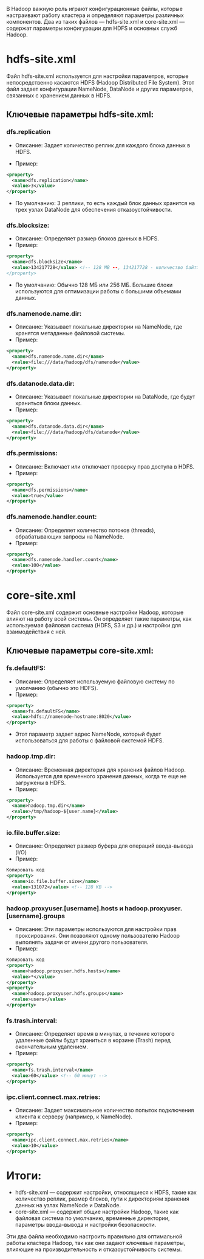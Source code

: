 В Hadoop важную роль играют конфигурационные файлы, которые настраивают работу кластера и определяют параметры различных компонентов. Два из таких файлов — hdfs-site.xml и core-site.xml — содержат параметры конфигурации для HDFS и основных служб Hadoop.

# hdfs-site.xml
Файл hdfs-site.xml используется для настройки параметров, которые непосредственно касаются HDFS (Hadoop Distributed File System). Этот файл задает конфигурации NameNode, DataNode и других параметров, связанных с хранением данных в HDFS.

## Ключевые параметры hdfs-site.xml:
### dfs.replication

- Описание: Задает количество реплик для каждого блока данных в HDFS.

- Пример:
```xml
<property>
  <name>dfs.replication</name>
  <value>3</value>
</property>
```
- По умолчанию: 3 реплики, то есть каждый блок данных хранится на трех узлах DataNode для обеспечения отказоустойчивости.
### dfs.blocksize:

- Описание: Определяет размер блоков данных в HDFS.
- Пример:
```xml
<property>
  <name>dfs.blocksize</name>
  <value>134217728</value> <!-- 128 MB --, 134217728 - количество байт>
</property>
```
- По умолчанию: Обычно 128 МБ или 256 МБ. Большие блоки используются для оптимизации работы с большими объемами данных.

### dfs.namenode.name.dir:

- Описание: Указывает локальные директории на NameNode, где хранятся метаданные файловой системы.
- Пример:
```xml
<property>
  <name>dfs.namenode.name.dir</name>
  <value>file:///data/hadoop/dfs/namenode</value>
</property>
```
### dfs.datanode.data.dir:

- Описание: Указывает локальные директории на DataNode, где будут храниться блоки данных.
- Пример:
```xml
<property>
  <name>dfs.datanode.data.dir</name>
  <value>file:///data/hadoop/dfs/datanode</value>
</property>
```
### dfs.permissions:

- Описание: Включает или отключает проверку прав доступа в HDFS.
- Пример:
```xml 
<property>
  <name>dfs.permissions</name>
  <value>true</value>
</property>
```
### dfs.namenode.handler.count:

- Описание: Определяет количество потоков (threads), обрабатывающих запросы на NameNode.
- Пример:
```xml
<property>
  <name>dfs.namenode.handler.count</name>
  <value>100</value>
</property>
```
# core-site.xml

Файл core-site.xml содержит основные настройки Hadoop, которые влияют на работу всей системы. Он определяет такие параметры, как используемая файловая система (HDFS, S3 и др.) и настройки для взаимодействия с ней.

## Ключевые параметры core-site.xml:
### fs.defaultFS:

- Описание: Определяет используемую файловую систему по умолчанию (обычно это HDFS).
- Пример:
```xml
<property>
  <name>fs.defaultFS</name>
  <value>hdfs://namenode-hostname:8020</value>
</property>
```
- Этот параметр задает адрес NameNode, который будет использоваться для работы с файловой системой HDFS.
### hadoop.tmp.dir:

- Описание: Временная директория для хранения файлов Hadoop. Используется для временного хранения данных, когда те еще не загружены в HDFS.
- Пример:
```xml
<property>
  <name>hadoop.tmp.dir</name>
  <value>/tmp/hadoop-${user.name}</value>
</property>
```

### io.file.buffer.size:

- Описание: Определяет размер буфера для операций ввода-вывода (I/O)
- Пример:
```xml
Копировать код
<property>
  <name>io.file.buffer.size</name>
  <value>131072</value> <!-- 128 KB -->
</property>
```

### hadoop.proxyuser.[username].hosts и hadoop.proxyuser.[username].groups

- Описание: Эти параметры используются для настройки прав проксирования. Они позволяют одному пользователю Hadoop выполнять задачи от имени другого пользователя.
- Пример:
```xml
Копировать код
<property>
  <name>hadoop.proxyuser.hdfs.hosts</name>
  <value>*</value>
</property>
<property>
  <name>hadoop.proxyuser.hdfs.groups</name>
  <value>users</value>
</property>
```
### fs.trash.interval:

- Описание: Определяет время в минутах, в течение которого удаленные файлы будут храниться в корзине (Trash) перед окончательным удалением.
- Пример:
```xml
<property>
  <name>fs.trash.interval</name>
  <value>60</value> <!-- 60 минут -->
</property>
```
### ipc.client.connect.max.retries:

- Описание: Задает максимальное количество попыток подключения клиента к серверу (например, к NameNode).
- Пример:
```xml
<property>
  <name>ipc.client.connect.max.retries</name>
  <value>10</value>
</property>
```

# Итоги:
- hdfs-site.xml — содержит настройки, относящиеся к HDFS, такие как количество реплик, размер блоков, пути к директориям хранения данных на узлах NameNode и DataNode.
- core-site.xml — содержит общие настройки Hadoop, такие как файловая система по умолчанию, временные директории, параметры ввода-вывода и настройки безопасности.

Эти два файла необходимо настроить правильно для оптимальной работы кластера Hadoop, так как они задают ключевые параметры, влияющие на производительность и отказоустойчивость системы.